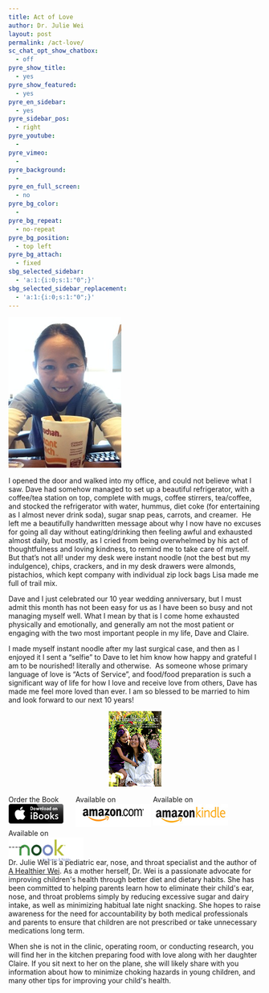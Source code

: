 ```yaml
---
title: Act of Love
author: Dr. Julie Wei
layout: post
permalink: /act-love/
sc_chat_opt_show_chatbox:
  - off
pyre_show_title:
  - yes
pyre_show_featured:
  - yes
pyre_en_sidebar:
  - yes
pyre_sidebar_pos:
  - right
pyre_youtube:
  - 
pyre_vimeo:
  - 
pyre_background:
  - 
pyre_en_full_screen:
  - no
pyre_bg_color:
  - 
pyre_bg_repeat:
  - no-repeat
pyre_bg_position:
  - top left
pyre_bg_attach:
  - fixed
sbg_selected_sidebar:
  - 'a:1:{i:0;s:1:"0";}'
sbg_selected_sidebar_replacement:
  - 'a:1:{i:0;s:1:"0";}'
---
```

<img class="alignleft size-medium wp-image-923" alt="hot food" src="/wp-content/uploads/2014/01/photo-10-225x300.jpg" width="225" height="300" />

I opened the door and walked into my office, and could not believe what I saw. Dave had somehow managed to set up a beautiful refrigerator, with a coffee/tea station on top, complete with mugs, coffee stirrers, tea/coffee, and stocked the refrigerator with water, hummus, diet coke (for entertaining as I almost never drink soda), sugar snap peas, carrots, and creamer.  He left me a beautifully handwritten message about why I now have no excuses for going all day without eating/drinking then feeling awful and exhausted almost daily, but mostly, as I cried from being overwhelmed by his act of thoughtfulness and loving kindness, to remind me to take care of myself. But that&#8217;s not all! under my desk were instant noodle (not the best but my indulgence), chips, crackers, and in my desk drawers were almonds, pistachios, which kept company with individual zip lock bags Lisa made me full of trail mix.

Dave and I just celebrated our 10 year wedding anniversary, but I must admit this month has not been easy for us as I have been so busy and not managing myself well. What I mean by that is I come home exhausted physically and emotionally, and generally am not the most patient or engaging with the two most important people in my life, Dave and Claire.

I made myself instant noodle after my last surgical case, and then as I enjoyed it I sent a &#8220;selfie&#8221; to Dave to let him know how happy and grateful I am to be nourished! literally and otherwise.  As someone whose primary language of love is &#8220;Acts of Service&#8221;, and food/food preparation is such a significant way of life for how I love and receive love from others, Dave has made me feel more loved than ever. I am so blessed to be married to him and look forward to our next 10 years!

<span style="width:105px;display:table;margin:0 auto;"><a href="the-book/"><img src="/wp-content/uploads/2014/04/AHealthierWei_cover_150.png" /></a></span>

<p style="height:80px">
  <span style="width:130px;display:inline-block;vertical-align:top;"> Order the Book <a href="https://itunes.apple.com/us/book/a-healthier-wei/id806784060?ls=1&mt=11#" target="_blank" > <img class="size-full wp-image-944" alt="Apple iBooks" title="Apple iBooks" src="/wp-content/uploads/2014/02/Download_on_iBooks_Badge_US-UK_110x40_090513.png" width="110" height="40" /></a> </span> <span style="width:150px;display:inline-block;vertical-align:top;">Available on <a href="http://amzn.to/1fSNqeb" target="_blank" > <img class="size-full wp-image-945" alt="Amazon.com" title="Amazon.com" src="/wp-content/uploads/2014/02/amazon_com_logo_160.jpg" width="160" height="47" /> </a> </span> <span  style="width:150px;display:inline-block;vertical-align:top;">Available on <a href="http://amzn.to/1eHEfNl" target="_blank" > <img class="size-full wp-image-946" alt="Amazon Kindle" title="Amazon Kindle" src="/wp-content/uploads/2014/02/kindle_logo_160.jpg" width="160" height="43" /> </a> </span> <span style="width:150px;display:inline-block;vertical-align:top;">Available on <a href="http://www.barnesandnoble.com/w/a-healthier-wei-julie-wei/1118260302?ean=2940148244592&itm=1&usri=2940148244592" target="_blank" > <img class="size-full wp-image-947" alt="Nook" title="Nook" src="/wp-content/uploads/2014/02/nook_logo_160.png" width="160" height="52" /></a> </span>
</p>

\-----

Dr. Julie Wei is a pediatric ear, nose, and throat specialist and the author of [A Healthier Wei][1]. As a mother herself, Dr. Wei is a passionate advocate for improving children's health through better diet and dietary habits. She has been committed to helping parents learn how to eliminate their child's ear, nose, and throat problems simply by reducing excessive sugar and dairy intake, as well as minimizing habitual late night snacking. She hopes to raise awareness for the need for accountability by both medical professionals and parents to ensure that children are not prescribed or take unnecessary medications long term. 

When she is not in the clinic, operating room, or conducting research, you will find her in the kitchen preparing food with love along with her daughter Claire. If you sit next to her on the plane, she will likely share with you information about how to minimize choking hazards in young children, and many other tips for improving your child's health.

 [1]: the-book